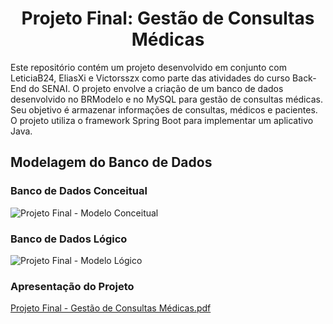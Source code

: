 <h1 align="center"> Projeto Final: Gestão de Consultas Médicas </h1>

Este repositório contém um projeto desenvolvido em conjunto com LeticiaB24, EliasXi e Victorsszx como parte das atividades do curso Back-End do SENAI. O projeto envolve a criação de um banco de dados desenvolvido no BRModelo e no MySQL para gestão de consultas médicas. Seu objetivo é armazenar informações de consultas, médicos e pacientes. O projeto utiliza o framework Spring Boot para implementar um aplicativo Java.


## Modelagem do Banco de Dados
### Banco de Dados Conceitual
![Projeto Final - Modelo Conceitual](https://github.com/user-attachments/assets/faad0bae-c289-4c4c-b17a-990927c112d2)

### Banco de Dados Lógico
![Projeto Final - Modelo Lógico](https://github.com/user-attachments/assets/2387bf90-8b08-4f87-8024-854e8b582995)

### Apresentação do Projeto
[Projeto Final - Gestão de Consultas Médicas.pdf](https://github.com/user-attachments/files/16249118/Projeto.Final.-.Gestao.de.Consultas.Medicas.pdf)
